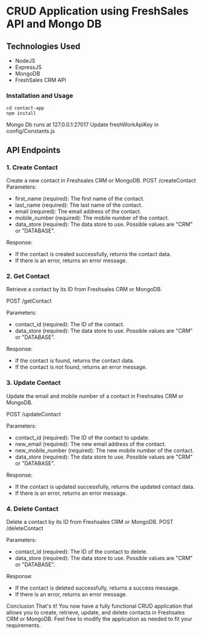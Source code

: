 # CRUD Application using FreshSales API and Mongo DB

## Technologies Used
* NodeJS
* ExpressJS
* MongoDB
* FreshSales CRM API

### Installation and Usage
    cd contact-app
    npm install

Mongo Db runs at 127.0.0.1:27017
Update freshWorkApiKey in config/Constants.js

## API Endpoints

### 1. Create Contact
Create a new contact in Freshsales CRM or MongoDB.
POST /createContact
Parameters:
- first_name (required): The first name of the contact.
- last_name (required): The last name of the contact.
- email (required): The email address of the contact.
- mobile_number (required): The mobile number of the contact.
- data_store (required): The data store to use. Possible values are "CRM" or "DATABASE".

Response:
- If the contact is created successfully, returns the contact data.
- If there is an error, returns an error message.

### 2. Get Contact
Retrieve a contact by its ID from Freshsales CRM or MongoDB.

POST /getContact

Parameters:
- contact_id (required): The ID of the contact.
- data_store (required): The data store to use. Possible values are "CRM" or "DATABASE".

Response:
- If the contact is found, returns the contact data.
- If the contact is not found, returns an error message.

### 3. Update Contact
Update the email and mobile number of a contact in Freshsales CRM or MongoDB.

POST /updateContact

Parameters:
- contact_id (required): The ID of the contact to update.
- new_email (required): The new email address of the contact.
- new_mobile_number (required): The new mobile number of the contact.
- data_store (required): The data store to use. Possible values are "CRM" or "DATABASE".

Response:
- If the contact is updated successfully, returns the updated contact data.
- If there is an error, returns an error message.

### 4. Delete Contact
Delete a contact by its ID from Freshsales CRM or MongoDB.
POST /deleteContact

Parameters:
- contact_id (required): The ID of the contact to delete.
- data_store (required): The data store to use. Possible values are "CRM" or "DATABASE".

Response:
- If the contact is deleted successfully, returns a success message.
- If there is an error, returns an error message.

Conclusion
That's it! You now have a fully functional CRUD application that allows you to create, retrieve, update, and delete contacts in Freshsales CRM or MongoDB. Feel free to modify the application as needed to fit your requirements.
